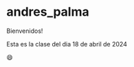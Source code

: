 # andres_palma

Bienvenidos!

Esta es la clase del dia 18 de abril de 2024

:smile:

<!--
git add README.md  // añadir cambios
git commit -m "Mensaje de lo que actualizaste"  // actualizarlos
git push origin main  // subir a la nube
git branch + nombre de la rama // crea la rama
git branch // visualizas todas las ramas dl proyecto
git checkout + nombre de la rama // se encuentra en la rama y puedes modificarla
-->